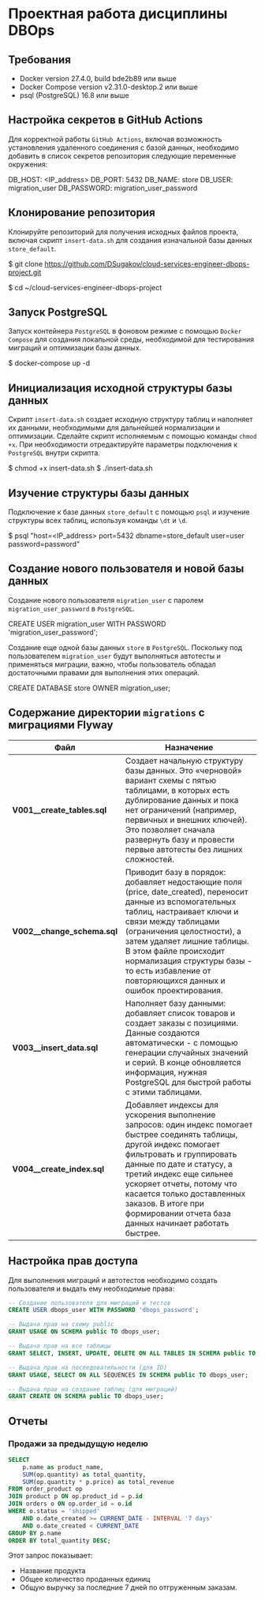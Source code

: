 # Проектная работа дисциплины DBOps

## Требования

* Docker version 27.4.0, build bde2b89 или выше
* Docker Compose version v2.31.0-desktop.2 или выше
* psql (PostgreSQL) 16.8 или выше

## Настройка секретов в GitHub Actions

Для корректной работы `GitHub Actions`, включая возможность установления удаленного соединения с базой данных, необходимо добавить в список секретов репозитория следующие переменные окружения:

DB_HOST: <IP_address>
DB_PORT: 5432
DB_NAME: store
DB_USER: migration_user
DB_PASSWORD: migration_user_password

## Клонирование репозитория

Клонируйте репозиторий для получения исходных файлов проекта, включая скрипт `insert-data.sh` для создания изначальной базы данных `store_default`.

$ git clone https://github.com/DSugakov/cloud-services-engineer-dbops-project.git

$ cd ~/cloud-services-engineer-dbops-project

## Запуск PostgreSQL

Запуск контейнера `PostgreSQL` в фоновом режиме с помощью `Docker Compose` для создания локальной среды, необходимой для тестирования миграций и оптимизации базы данных.

$ docker-compose up -d

## Инициализация исходной структуры базы данных

Скрипт `insert-data.sh` создает исходную структуру таблиц и наполняет их данными, необходимыми для дальнейшей нормализации и оптимизации. Сделайте скрипт исполняемым с помощью команды `chmod +x`. При необходимости отредактируйте параметры подключения к `PostgreSQL` внутри скрипта.

$ chmod +x insert-data.sh
$ ./insert-data.sh

## Изучение структуры базы данных

Подключение к базе данных `store_default` с помощью `psql` и изучение структуры всех таблиц, используя команды `\dt` и `\d`.

$ psql "host=<IP_address> port=5432 dbname=store_default user=user password=password"

## Создание нового пользователя и новой базы данных

Создание нового пользователя `migration_user` c паролем `migration_user_password` в `PostgreSQL`.

CREATE USER migration_user WITH PASSWORD 'migration_user_password';

Создание еще одной базы данных `store` в `PostgreSQL`. Поскольку под пользователем `migration_user` будут выполняться автотесты и применяться миграции, важно, чтобы пользователь обладал достаточными правами для выполнения этих операций.

CREATE DATABASE store OWNER migration_user;

## Содержание директории `migrations` c миграциями Flyway

| Файл                           | Назначение                                                                                                                                                                                                                                                                                                                                             |
| ------------------------------ | ------------------------------------------------------------------------------------------------------------------------------------------------------------------------------------------------------------------------------------------------------------------------------------------------------------------------------------------------------ |
| **V001\_\_create\_tables.sql** | Создает начальную структуру базы данных. Это «черновой» вариант схемы с пятью таблицами, в которых есть дублирование данных и пока нет ограничений (например, первичных и внешних ключей). Это позволяет сначала развернуть базу и провести первые автотесты без лишних сложностей.                                                                    |
| **V002\_\_change\_schema.sql** | Приводит базу в порядок: добавляет недостающие поля (price, date\_created), переносит данные из вспомогательных таблиц, настраивает ключи и связи между таблицами (ограничения целостности), а затем удаляет лишние таблицы. В этом файле происходит нормализация структуры базы - то есть избавление от повторяющихся данных и ошибок проектирования. |
| **V003\_\_insert\_data.sql**   | Наполняет базу данными: добавляет список товаров и создает заказы с позициями. Данные создаются автоматически - с помощью генерации случайных значений и серий. В конце обновляется информация, нужная PostgreSQL для быстрой работы с этими таблицами.                                                                                               |
| **V004\_\_create\_index.sql**  | Добавляет индексы для ускорения выполнение запросов: один индекс помогает быстрее соединять таблицы, другой индекс помогает фильтровать и группировать данные по дате и статусу, а третий индекс еще сильнее ускоряет отчеты, потому что касается только доставленных заказов. В итоге при формировании отчета база данных начинает работать быстрее.  |

## Настройка прав доступа

Для выполнения миграций и автотестов необходимо создать пользователя и выдать ему необходимые права:

```sql
-- Создание пользователя для миграций и тестов
CREATE USER dbops_user WITH PASSWORD 'dbops_password';

-- Выдача прав на схему public
GRANT USAGE ON SCHEMA public TO dbops_user;

-- Выдача прав на все таблицы
GRANT SELECT, INSERT, UPDATE, DELETE ON ALL TABLES IN SCHEMA public TO dbops_user;

-- Выдача прав на последовательности (для ID)
GRANT USAGE, SELECT ON ALL SEQUENCES IN SCHEMA public TO dbops_user;

-- Выдача прав на создание таблиц (для миграций)
GRANT CREATE ON SCHEMA public TO dbops_user;
```

## Отчеты

### Продажи за предыдущую неделю

```sql
SELECT 
    p.name as product_name,
    SUM(op.quantity) as total_quantity,
    SUM(op.quantity * p.price) as total_revenue
FROM order_product op
JOIN product p ON op.product_id = p.id
JOIN orders o ON op.order_id = o.id
WHERE o.status = 'shipped'
    AND o.date_created >= CURRENT_DATE - INTERVAL '7 days'
    AND o.date_created < CURRENT_DATE
GROUP BY p.name
ORDER BY total_quantity DESC;
```

Этот запрос показывает:
- Название продукта
- Общее количество проданных единиц
- Общую выручку
за последние 7 дней по отгруженным заказам.